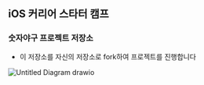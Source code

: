 ## iOS 커리어 스타터 캠프

### 숫자야구 프로젝트 저장소

- 이 저장소를 자신의 저장소로 fork하여 프로젝트를 진행합니다

![Untitled Diagram drawio](https://user-images.githubusercontent.com/91936941/153124049-284db1ae-b473-47b8-be1b-89a7c1d9d2ee.png)
